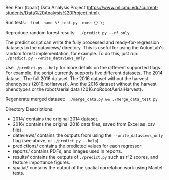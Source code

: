 Ben Parr (bparr) Data Analysis Project (https://www.ml.cmu.edu/current-students/Data%20Analysis%20Project.html).


Run tests: &nbsp; `find -name \*_test.py -exec {} \;`

Reproduce random forest results: &nbsp; `./predict.py --rf_only`

The predict script can write the fully processed and ready-for-regression datasets to the dataviews/ directory. This is useful for using the AutonLab's random forest implementation, for example. To do this, just run: &nbsp; `./predict.py --write_dataviews_only`

Use `./predict.py --help` for more details on the different supported flags. For example, the script currently supports five different datasets. The 2014 dataset. The full 2016 dataset. The 2016 dataset without the harvest phenotypes (2016.noHarvest). And the 2016 dataset without the harvest phenotypes or the robot/aerial data (2016.noRobotAerialHarvest).

Regenerate merged dataset: &nbsp; `./merge_data.py && ./merge_data_test.py`


Directory Descriptions:
  * 2014/ contains the original 2014 dataset.
  * 2016/ contains the original 2016 data files, saved from Excel as .csv files.
  * dataviews/ contains the outputs from using the `--write_dataviews_only` flag (see above, or `./predict.py --help`).
  * predictions/ contains the predicted values for each regressor.
  * reports/ contains PDFs, and images used in reports.
  * results/ contains the outputs of `./predict.py` such as r^2 scores, and feature importance figures.
  * spatial/ contains the output of the spatial correlation work using Mantel tests.
